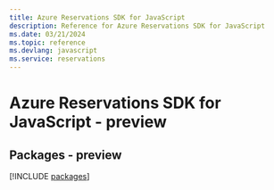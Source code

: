 ```yaml
---
title: Azure Reservations SDK for JavaScript
description: Reference for Azure Reservations SDK for JavaScript
ms.date: 03/21/2024
ms.topic: reference
ms.devlang: javascript
ms.service: reservations
---
```

# Azure Reservations SDK for JavaScript - preview
## Packages - preview
[!INCLUDE [packages](reservations-index.md)]